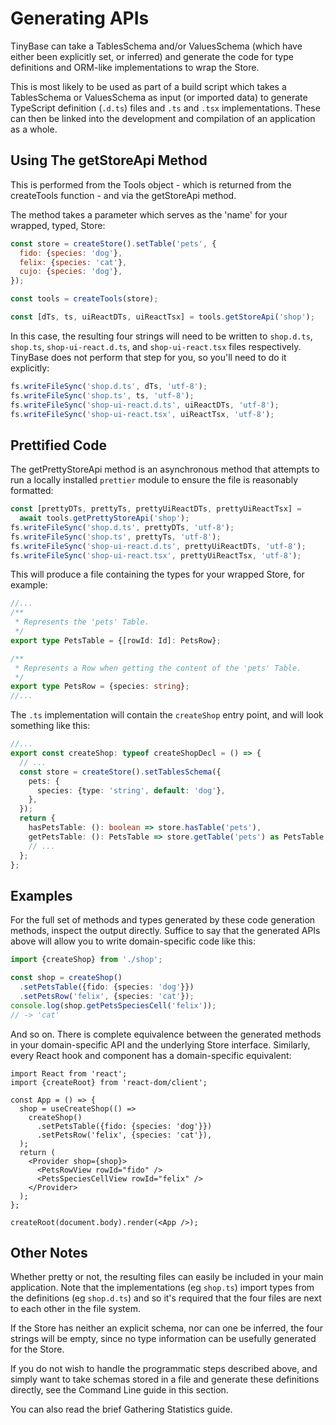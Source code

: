 # Generating APIs

TinyBase can take a TablesSchema and/or ValuesSchema (which have either been
explicitly set, or inferred) and generate the code for type definitions and
ORM-like implementations to wrap the Store.

This is most likely to be used as part of a build script which takes a
TablesSchema or ValuesSchema as input (or imported data) to generate TypeScript
definition (`.d.ts`) files and `.ts` and `.tsx` implementations. These can then
be linked into the development and compilation of an application as a whole.

## Using The getStoreApi Method

This is performed from the Tools object - which is returned from the createTools
function - and via the getStoreApi method.

The method takes a parameter which serves as the 'name' for your wrapped, typed,
Store:

```js
const store = createStore().setTable('pets', {
  fido: {species: 'dog'},
  felix: {species: 'cat'},
  cujo: {species: 'dog'},
});

const tools = createTools(store);

const [dTs, ts, uiReactDTs, uiReactTsx] = tools.getStoreApi('shop');
```

In this case, the resulting four strings will need to be written to `shop.d.ts`,
`shop.ts`, `shop-ui-react.d.ts`, and `shop-ui-react.tsx` files respectively.
TinyBase does not perform that step for you, so you'll need to do it explicitly:

```js yolo
fs.writeFileSync('shop.d.ts', dTs, 'utf-8');
fs.writeFileSync('shop.ts', ts, 'utf-8');
fs.writeFileSync('shop-ui-react.d.ts', uiReactDTs, 'utf-8');
fs.writeFileSync('shop-ui-react.tsx', uiReactTsx, 'utf-8');
```

## Prettified Code

The getPrettyStoreApi method is an asynchronous method that attempts to run a
locally installed `prettier` module to ensure the file is reasonably formatted:

```js yolo
const [prettyDTs, prettyTs, prettyUiReactDTs, prettyUiReactTsx] =
  await tools.getPrettyStoreApi('shop');
fs.writeFileSync('shop.d.ts', prettyDTs, 'utf-8');
fs.writeFileSync('shop.ts', prettyTs, 'utf-8');
fs.writeFileSync('shop-ui-react.d.ts', prettyUiReactDTs, 'utf-8');
fs.writeFileSync('shop-ui-react.tsx', prettyUiReactTsx, 'utf-8');
```

This will produce a file containing the types for your wrapped Store, for
example:

```ts yolo
//...
/**
 * Represents the 'pets' Table.
 */
export type PetsTable = {[rowId: Id]: PetsRow};

/**
 * Represents a Row when getting the content of the 'pets' Table.
 */
export type PetsRow = {species: string};
//...
```

The `.ts` implementation will contain the `createShop` entry point, and will
look something like this:

```ts yolo
//...
export const createShop: typeof createShopDecl = () => {
  // ...
  const store = createStore().setTablesSchema({
    pets: {
      species: {type: 'string', default: 'dog'},
    },
  });
  return {
    hasPetsTable: (): boolean => store.hasTable('pets'),
    getPetsTable: (): PetsTable => store.getTable('pets') as PetsTable,
    // ...
  };
};
```

## Examples

For the full set of methods and types generated by these code generation
methods, inspect the output directly. Suffice to say that the generated APIs
above will allow you to write domain-specific code like this:

```ts yolo
import {createShop} from './shop';

const shop = createShop()
  .setPetsTable({fido: {species: 'dog'}})
  .setPetsRow('felix', {species: 'cat'});
console.log(shop.getPetsSpeciesCell('felix'));
// -> 'cat'
```

And so on. There is complete equivalence between the generated methods in your
domain-specific API and the underlying Store interface. Similarly, every React
hook and component has a domain-specific equivalent:

```tsx yolo
import React from 'react';
import {createRoot} from 'react-dom/client';

const App = () => {
  shop = useCreateShop(() =>
    createShop()
      .setPetsTable({fido: {species: 'dog'}})
      .setPetsRow('felix', {species: 'cat'}),
  );
  return (
    <Provider shop={shop}>
      <PetsRowView rowId="fido" />
      <PetsSpeciesCellView rowId="felix" />
    </Provider>
  );
};

createRoot(document.body).render(<App />);
```

## Other Notes

Whether pretty or not, the resulting files can easily be included in your main
application. Note that the implementations (eg `shop.ts`) import types from the
definitions (eg `shop.d.ts`) and so it's required that the four files are next
to each other in the file system.

If the Store has neither an explicit schema, nor can one be inferred, the four
strings will be empty, since no type information can be usefully generated for
the Store.

If you do not wish to handle the programmatic steps described above, and simply
want to take schemas stored in a file and generate these definitions directly,
see the Command Line guide in this section.

You can also read the brief Gathering Statistics guide.
